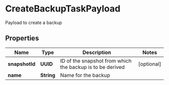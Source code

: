 

# CreateBackupTaskPayload

Payload to create a backup

## Properties

Name | Type | Description | Notes
------------ | ------------- | ------------- | -------------
**snapshotId** | **UUID** | ID of the snapshot from which the backup is to be derived |  [optional]
**name** | **String** | Name for the backup | 



